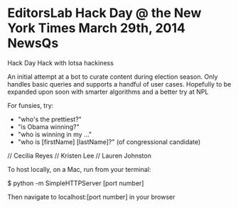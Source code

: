 EditorsLab Hack Day @ the New York Times
March 29th, 2014
NewsQs
======

Hack Day Hack with lotsa hackiness 

An initial attempt at a bot to curate content during election season. Only handles basic queries and supports a handful of user cases. Hopefully to be expanded upon soon with smarter algorithms and a better try at NPL

For funsies, try:

- "who's the prettiest?"
- "is Obama winning?"
- "who is winning in my ..."
- "who is [firstName] [lastName]?" (of congressional candidate)


// Cecilia Reyes 
// Kristen Lee
// Lauren Johnston

To host locally, on a Mac, run from your terminal:

$ python -m SimpleHTTPServer [port number]

Then navigate to localhost:[port number] in your browser
